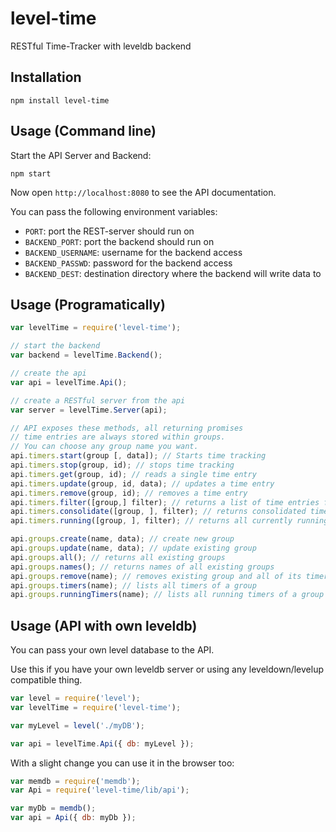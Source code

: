 # level-time

RESTful Time-Tracker with leveldb backend

## Installation

```
npm install level-time
```

## Usage (Command line)

Start the API Server and Backend:

```
npm start
```

Now open `http://localhost:8080` to see the API documentation.

You can pass the following environment variables:

- `PORT`: port the REST-server should run on
- `BACKEND_PORT`: port the backend should run on
- `BACKEND_USERNAME`: username for the backend access
- `BACKEND_PASSWD`: password for the backend access
- `BACKEND_DEST`: destination directory where the backend will write data to


## Usage (Programatically)

```javascript
var levelTime = require('level-time');

// start the backend
var backend = levelTime.Backend();

// create the api
var api = levelTime.Api();

// create a RESTful server from the api
var server = levelTime.Server(api);

// API exposes these methods, all returning promises
// time entries are always stored within groups.
// You can choose any group name you want.
api.timers.start(group [, data]); // Starts time tracking
api.timers.stop(group, id); // stops time tracking
api.timers.get(group, id); // reads a single time entry
api.timers.update(group, id, data); // updates a time entry
api.timers.remove(group, id); // removes a time entry
api.timers.filter([group,] filter); // returns a list of time entries filtered using the 'filter' function
api.timers.consolidate([group, ], filter); // returns consolidated time of the filtered time entries
api.timers.running([group, ], filter); // returns all currently running timers

api.groups.create(name, data); // create new group
api.groups.update(name, data); // update existing group
api.groups.all(); // returns all existing groups
api.groups.names(); // returns names of all existing groups
api.groups.remove(name); // removes existing group and all of its timers
api.groups.timers(name); // lists all timers of a group
api.groups.runningTimers(name); // lists all running timers of a group
```

## Usage (API with own leveldb)

You can pass your own level database to the API.

Use this if you have your own leveldb server or using any leveldown/levelup compatible thing.

```javascript
var level = require('level');
var levelTime = require('level-time');

var myLevel = level('./myDB');

var api = levelTime.Api({ db: myLevel });
```

With a slight change you can use it in the browser too:

```javascript
var memdb = require('memdb');
var Api = require('level-time/lib/api');

var myDb = memdb();
var api = Api({ db: myDb });
```
